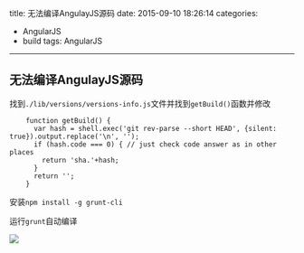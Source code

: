 title: 无法编译AngulayJS源码
date: 2015-09-10 18:26:14
categories:
- AngularJS
- build
tags: AngularJS
---

## 无法编译AngulayJS源码

找到`./lib/versions/versions-info.js`文件并找到`getBuild()`函数并修改    

``` code
    function getBuild() {
      var hash = shell.exec('git rev-parse --short HEAD', {silent: true}).output.replace('\n', '');
      if (hash.code === 0) { // just check code answer as in other places
        return 'sha.'+hash;  
      }
      return '';
    }
```

安装`npm install -g grunt-cli`       

运行`grunt`自动编译

<!-- more -->

![](/images/angularjs/build/1.png)